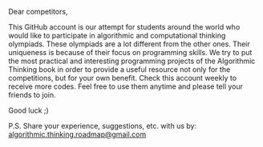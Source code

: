 Dear competitors,

This GitHub account is our attempt for students around the world who would like to participate in algorithmic and computational thinking olympiads.
These olympiads are a lot different from the other ones. 
Their uniqueness is because of their focus on programming skills.
We try to put the most practical and interesting programming projects of the Algorithmic Thinking book in order to provide a useful resource not only for the competitions, but for your own benefit.
Check this account weekly to receive more codes.
Feel free to use them anytime and please tell your friends to join. 

Good luck ;)

P.S. Share your experience, suggestions, etc. with us by: algorithmic.thinking.roadmap@gmail.com

